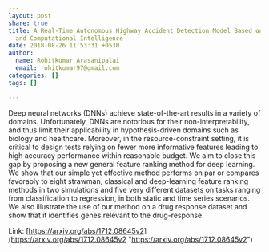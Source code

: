 ```yaml
---
layout: post
share: true
title: A Real-Time Autonomous Highway Accident Detection Model Based on Big Data Processing
  and Computational Intelligence
date: 2018-08-26 11:53:31 +0530
author:
  name: Rohitkumar Arasanipalai
  email: rohitkumar97@gmail.com
categories: []
tags: []

---
```

Deep neural networks (DNNs) achieve state-of-the-art results in a variety of domains. Unfortunately, DNNs are notorious for their non-interpretability, and thus limit their applicability in hypothesis-driven domains such as biology and healthcare. Moreover, in the resource-constraint setting, it is critical to design tests relying on fewer more informative features leading to high accuracy performance within reasonable budget. We aim to close this gap by proposing a new general feature ranking method for deep learning. We show that our simple yet effective method performs on par or compares favorably to eight strawman, classical and deep-learning feature ranking methods in two simulations and five very different datasets on tasks ranging from classification to regression, in both static and time series scenarios. We also illustrate the use of our method on a drug response dataset and show that it identifies genes relevant to the drug-response.

Link: [https://arxiv.org/abs/1712.08645v2](https://arxiv.org/abs/1712.08645v2 "https://arxiv.org/abs/1712.08645v2")